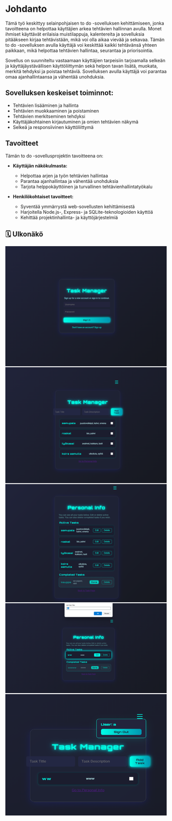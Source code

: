 # Johdanto

Tämä työ keskittyy selainpohjaisen to do -sovelluksen kehittämiseen, jonka tavoitteena on helpottaa käyttäjien arkea tehtävien hallinnan avulla. Monet ihmiset käyttävät erilaisia muistilappuja, kalentereita ja sovelluksia pitääkseen kirjaa tehtävistään, mikä voi olla aikaa vievää ja sekavaa. Tämän to do -sovelluksen avulla käyttäjä voi keskittää kaikki tehtävänsä yhteen paikkaan, mikä helpottaa tehtävien hallintaa, seurantaa ja priorisointia.

Sovellus on suunniteltu vastaamaan käyttäjien tarpeisiin tarjoamalla selkeän ja käyttäjäystävällisen käyttöliittymän sekä helpon tavan lisätä, muokata, merkitä tehdyksi ja poistaa tehtäviä. Sovelluksen avulla käyttäjä voi parantaa omaa ajanhallintaansa ja vähentää unohduksia.

## **Sovelluksen keskeiset toiminnot:**

* Tehtävien lisääminen ja hallinta
* Tehtävien muokkaaminen ja poistaminen
* Tehtävien merkitseminen tehdyksi
* Käyttäjäkohtainen kirjautuminen ja omien tehtävien näkymä
* Selkeä ja responsiivinen käyttöliittymä

## **Tavoitteet**

Tämän to do -sovellusprojektin tavoitteena on:

* **Käyttäjän näkökulmasta:**
  * Helpottaa arjen ja työn tehtävien hallintaa
  * Parantaa ajanhallintaa ja vähentää unohduksia
  * Tarjota helppokäyttöinen ja turvallinen tehtävienhallintatyökalu

* **Henkilökohtaiset tavoitteet:**
  * Syventää ymmärrystä web-sovellusten kehittämisestä
  * Harjoitella Node.js-, Express- ja SQLite-teknologioiden käyttöä
  * Kehittää projektinhallinta- ja käyttöjärjestelmiä

## 🗓 Ulkonäkö 

![Kirjautuminen](../kuvat/etusivu.png)
![Etusivu](../kuvat/taskSivu.png)
![Personal](../kuvat/personal.png)
![Muokkaus](../kuvat/edit.png)
![Hampurilaismenu](../kuvat/hamppari.png)


